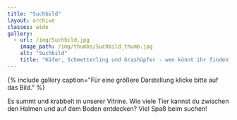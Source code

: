 ```yaml
---
title: "Suchbild"
layout: archive
classes: wide
gallery:
  - url: /img/Suchbild.jpg
    image_path: /img/thumbs/Suchbild_thumb.jpg
    alt: "Suchbild"
    title: "Käfer, Schmetterling und Grashüpfer - wen könnt ihr finden?"
---
```

{% include gallery caption="Für eine größere Darstellung klicke bitte auf das Bild." %}

Es summt und krabbelt in unserer Vitrine. Wie viele Tier kannst du zwischen den Halmen und auf dem Boden entdecken? Viel Spaß beim suchen!
